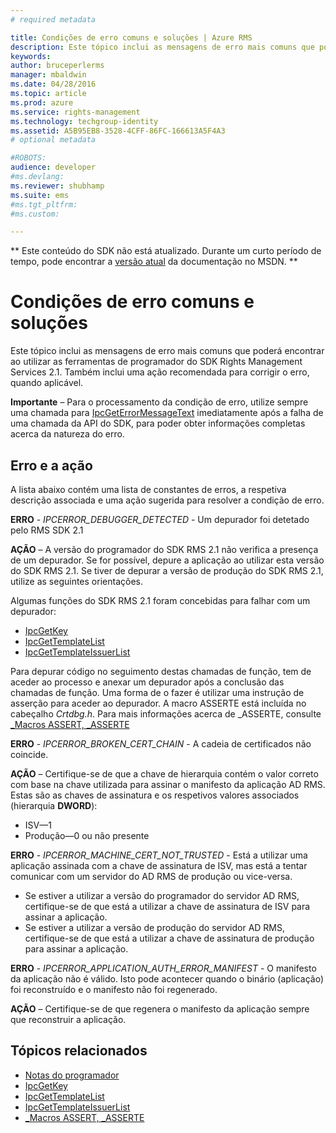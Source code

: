 ```yaml
---
# required metadata

title: Condições de erro comuns e soluções | Azure RMS
description: Este tópico inclui as mensagens de erro mais comuns que poderá encontrar ao utilizar as ferramentas de programador do SDK RMS 2.1.
keywords:
author: bruceperlerms
manager: mbaldwin
ms.date: 04/28/2016
ms.topic: article
ms.prod: azure
ms.service: rights-management
ms.technology: techgroup-identity
ms.assetid: A5B95EB8-3528-4CFF-86FC-166613A5F4A3
# optional metadata

#ROBOTS:
audience: developer
#ms.devlang:
ms.reviewer: shubhamp
ms.suite: ems
#ms.tgt_pltfrm:
#ms.custom:

---
```

** Este conteúdo do SDK não está atualizado. Durante um curto período de tempo, pode encontrar a [versão atual](https://msdn.microsoft.com/library/windows/desktop/hh535290(v=vs.85).aspx) da documentação no MSDN. **
# Condições de erro comuns e soluções
Este tópico inclui as mensagens de erro mais comuns que poderá encontrar ao utilizar as ferramentas de programador do SDK Rights Management Services 2.1. Também inclui uma ação recomendada para corrigir o erro, quando aplicável.

**Importante** – Para o processamento da condição de erro, utilize sempre uma chamada para [IpcGetErrorMessageText](/rights-management/sdk/2.1/api/win/functions#msipc_ipcgeterrormessagetext) imediatamente após a falha de uma chamada da API do SDK, para poder obter informações completas acerca da natureza do erro.

 

## Erro e a ação ##
A lista abaixo contém uma lista de constantes de erros, a respetiva descrição associada e uma ação sugerida para resolver a condição de erro.

**ERRO** - *IPCERROR_DEBUGGER_DETECTED* - Um depurador foi detetado pelo RMS SDK 2.1

**AÇÃO** – A versão do programador do SDK RMS 2.1 não verifica a presença de um depurador. Se for possível, depure a aplicação ao utilizar esta versão do SDK RMS 2.1.
Se tiver de depurar a versão de produção do SDK RMS 2.1, utilize as seguintes orientações.

Algumas funções do SDK RMS 2.1 foram concebidas para falhar com um depurador:
- [IpcGetKey</strong>](/rights-management/sdk/2.1/api/win/functions#msipc_ipcgetkey)
- [IpcGetTemplateList](/rights-management/sdk/2.1/api/win/functions#msipc_ipcgettemplatelist)
- [IpcGetTemplateIssuerList](/rights-management/sdk/2.1/api/win/functions#msipc_ipcgettemplateissuerlist)

Para depurar código no seguimento destas chamadas de função, tem de aceder ao processo e anexar um depurador após a conclusão das chamadas de função. Uma forma de o fazer é utilizar uma instrução de asserção para aceder ao depurador. A macro ASSERTE está incluída no cabeçalho *Crtdbg.h*.
Para mais informações acerca de \_ASSERTE, consulte [\_Macros ASSERT, \_ASSERTE](https://msdn.microsoft.com/en-us/library/ezb1wyez.aspx)

**ERRO** - *IPCERROR_BROKEN_CERT_CHAIN* - A cadeia de certificados não coincide.

**AÇÃO** – Certifique-se de que a chave de hierarquia contém o valor correto com base na chave utilizada para assinar o manifesto da aplicação AD RMS.
Estas são as chaves de assinatura e os respetivos valores associados (hierarquia **DWORD**):
- ISV—1
- Produção—0 ou não presente

**ERRO** - *IPCERROR_MACHINE_CERT_NOT_TRUSTED* - Está a utilizar uma aplicação assinada com a chave de assinatura de ISV, mas está a tentar comunicar com um servidor do AD RMS de produção ou vice-versa.

- Se estiver a utilizar a versão do programador do servidor AD RMS, certifique-se de que está a utilizar a chave de assinatura de ISV para assinar a aplicação.
- Se estiver a utilizar a versão de produção do servidor AD RMS, certifique-se de que está a utilizar a chave de assinatura de produção para assinar a aplicação.

**ERRO** - *IPCERROR_APPLICATION_AUTH_ERROR_MANIFEST* - O manifesto da aplicação não é válido. Isto pode acontecer quando o binário (aplicação) foi reconstruído e o manifesto não foi regenerado.

**AÇÃO** – Certifique-se de que regenera o manifesto da aplicação sempre que reconstruir a aplicação.

## Tópicos relacionados ##
* [Notas do programador](developer-notes.md)
* [IpcGetKey](/rights-management/sdk/2.1/api/win/functions#msipc_ipcgetkey)
* [IpcGetTemplateList](/rights-management/sdk/2.1/api/win/functions#msipc_ipcgettemplatelist)
* [IpcGetTemplateIssuerList](/rights-management/sdk/2.1/api/win/functions#msipc_ipcgettemplateissuerlist)
* [\_Macros ASSERT, \_ASSERTE](https://msdn.microsoft.com/en-us/library/ezb1wyez.aspx)
 

 


<!--HONumber=Jun16_HO1-->


